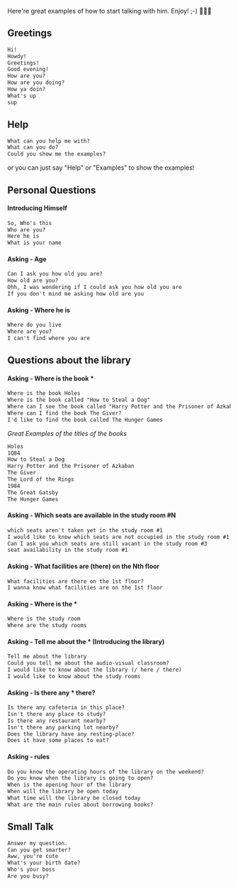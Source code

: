 Here're great examples of how to start talking with him. Enjoy! ;-) 👨🏽‍💼

## Greetings

```md
Hi!
Howdy!
Greetings!
Good evening!
How are you?
How are you doing?
How ya doin?
What's up
sup
```

## Help

```md
What can you help me with?
What can you do?
Could you show me the examples?
```
or you can just say "Help" or "Examples" to show the examples!

## Personal Questions

#### Introducing Himself

```md
So, Who's this
Who are you?
Here he is
What is your name
```

#### Asking - Age

```md
Can I ask you how old you are?
How old are you?
Ohh, I was wondering if I could ask you how old you are
If you don't mind me asking how old are you
```

#### Asking - Where he is

```md
Where do you live
Where are you?
I can't find where you are
```

## Questions about the library

#### Asking - Where is the book *

```md
Where is the book Holes
Where is the book called "How to Steal a Dog"
Where can I see the book called "Harry Potter and the Prisoner of Azkaban" at that place
Where can I find the book The Giver?
I'd like to find the book called The Hunger Games
```

*Great Examples of the titles of the books*
```md
Holes
1Q84
How to Steal a Dog
Harry Potter and the Prisoner of Azkaban
The Giver
The Lord of the Rings
1984
The Great Gatsby
The Hunger Games
```

#### Asking - Which seats are available in the study room #N

```md
which seats aren't taken yet in the study room #1
I would like to know which seats are not occupied in the study room #1
Can I ask you which seats are still vacant in the study room #3
seat availability in the study room #1
```

#### Asking - What facilities are (there) on the Nth floor

```md
What facilities are there on the 1st floor?
I wanna know what facilities are on the 1st floor
```

#### Asking - Where is the *

```md
Where is the study room
Where are the study rooms
```

#### Asking - Tell me about the * (Introducing the library)

```md
Tell me about the library
Could you tell me about the audio-visual classroom?
I would like to know about the library (/ here / there)
I would like to know about the study rooms
```

#### Asking - Is there any * there?

```md
Is there any cafeteria in this place?
Isn't there any place to study?
Is there any restaurant nearby?
Isn't there any parking lot nearby?
Does the library have any resting-place?
Does it have some places to eat?
```

#### Asking - rules

```md
Do you know the operating hours of the library on the weekend?
Do you know when the library is going to open?
When is the opening hour of the library
When will the library be open today
What time will the library be closed today
What are the main rules about borrowing books?
```

## Small Talk

```md
Answer my question.
Can you get smarter?
Aww, you're cute
What's your birth date?
Who's your boss
Are you busy?
```
